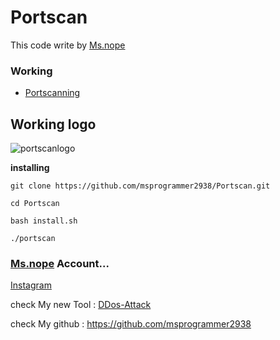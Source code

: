 # Portscan
This code write by [Ms.nope](https://github.com/msprogrammer2938)
### Working
- [Portscanning](https://en.wikipedia.org/wiki/Port_scanner)

## Working logo
![portscanlogo](https://user-images.githubusercontent.com/78996423/114490237-b8072400-9c29-11eb-965a-92ad5795e846.png)

**installing**
```
git clone https://github.com/msprogrammer2938/Portscan.git

cd Portscan

bash install.sh

./portscan
```

### [Ms.nope](https://github.com/msprogrammer2938) Account...
[Instagram](https://instagram.com/programmer2938)

check My new Tool : [DDos-Attack](https://github.com/msprogrammer2938/DDos-Attack)

check My github : https://github.com/msprogrammer2938

